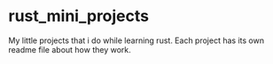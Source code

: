 # rust_mini_projects
My little projects that i do while learning rust. Each project has its own readme file about how they work.